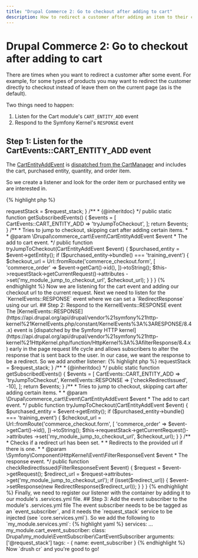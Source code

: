 ```yaml
---
title: "Drupal Commerce 2: Go to checkout after adding to cart"
description: How to redirect a customer after adding an item to their cart.
---
```


# Drupal Commerce 2: Go to checkout after adding to cart

There are times when you want to redirect a customer after some event.  For example, for some types of products you may want to redirect the customer directly to checkout instead of leave them on the current page (as is the default).

Two things need to happen:

1. Listen for the Cart module's `CART_ENTITY_ADD` event
2. Respond to the Symfony Kernel's `RESPONSE` event

## Step 1: Listen for the CartEvents::CART_ENTITY_ADD event

The [CartEntityAddEvent](https://github.com/drupalcommerce/commerce/blob/8.x-2.x/modules/cart/src/Event/CartEntityAddEvent.php) is [dispatched from the CartManager](https://github.com/drupalcommerce/commerce/blob/8.x-2.x/modules/cart/src/CartManager.php#L121) and includes the cart, purchased entity, quantity, and order item.

So we create a listener and look for the order item or purchased entity we are interested in.

{% highlight php %}
<?php

namespace Drupal\my_module\EventSubscriber;

use Drupal\commerce_cart\Event\CartEntityAddEvent;
use Drupal\commerce_cart\Event\CartEvents;
use Drupal\Core\Url;
use Symfony\Component\EventDispatcher\EventSubscriberInterface;
use Symfony\Component\HttpFoundation\RedirectResponse;
use Symfony\Component\HttpFoundation\RequestStack;
use Symfony\Component\HttpKernel\KernelEvents;
use Symfony\Component\HttpKernel\Event\FilterResponseEvent;

class CartEventSubscriber implements EventSubscriberInterface {

  /**
   * The request stack.
   *
   * @var \Symfony\Component\HttpFoundation\RequestStack
   */
  protected $requestStack;


  /**
   * CartEventSubscriber constructor.
   *
   * @param \Symfony\Component\HttpFoundation\RequestStack $request_stack
   *   The request stack.
   */
  public function __construct(RequestStack $request_stack) {
    $this->requestStack = $request_stack;
  }

  /**
   * {@inheritdoc}
   */
  public static function getSubscribedEvents() {
    $events = [
      CartEvents::CART_ENTITY_ADD => 'tryJumpToCheckout',
    ];
    return $events;
  }

  /**
   * Tries to jump to checkout, skipping cart after adding certain items.
   *
   * @param \Drupal\commerce_cart\Event\CartEntityAddEvent $event
   *   The add to cart event.
   */
  public function tryJumpToCheckout(CartEntityAddEvent $event) {
    $purchased_entity = $event->getEntity();
    if ($purchased_entity->bundle() === 'training_event') {
      $checkout_url = Url::fromRoute('commerce_checkout.form', [
        'commerce_order' => $event->getCart()->id(),
      ])->toString();
      $this->requestStack->getCurrentRequest()->attributes
        ->set('my_module_jump_to_checkout_url', $checkout_url);
    }
  }

}

{% endhighlight %}

Now we are listening for the cart event and adding our checkout url to the current request.  Next we need to listen for the `KernelEvents::RESPONSE` event where we can set a `RedirectResponse` using our url.

## Step 2: Respond to the KernelEvents::RESPONSE event

The [KernelEvents::RESPONSE](https://api.drupal.org/api/drupal/vendor%21symfony%21http-kernel%21KernelEvents.php/constant/KernelEvents%3A%3ARESPONSE/8.4.x) event is [dispatched by the Symfony HTTP kernel](https://api.drupal.org/api/drupal/vendor%21symfony%21http-kernel%21HttpKernel.php/function/HttpKernel%3A%3AfilterResponse/8.4.x) early in the page request life cycle and allows subscribers to alter the response that is sent back to the user.  In our case, we want the response to be a redirect.

So we add another listener:

{% highlight php %}
<?php

namespace Drupal\my_module\EventSubscriber;

use Drupal\commerce_cart\Event\CartEntityAddEvent;
use Drupal\commerce_cart\Event\CartEvents;
use Drupal\Core\Url;
use Symfony\Component\EventDispatcher\EventSubscriberInterface;
use Symfony\Component\HttpFoundation\RedirectResponse;
use Symfony\Component\HttpFoundation\RequestStack;
use Symfony\Component\HttpKernel\KernelEvents;
use Symfony\Component\HttpKernel\Event\FilterResponseEvent;

class CartEventSubscriber implements EventSubscriberInterface {

  /**
   * The request stack.
   *
   * @var \Symfony\Component\HttpFoundation\RequestStack
   */
  protected $requestStack;


  /**
   * CartEventSubscriber constructor.
   *
   * @param \Symfony\Component\HttpFoundation\RequestStack $request_stack
   *   The request stack.
   */
  public function __construct(RequestStack $request_stack) {
    $this->requestStack = $request_stack;
  }

  /**
   * {@inheritdoc}
   */
  public static function getSubscribedEvents() {
    $events = [
      CartEvents::CART_ENTITY_ADD => 'tryJumpToCheckout',
      KernelEvents::RESPONSE => ['checkRedirectIssued', -10],
    ];
    return $events;
  }

  /**
   * Tries to jump to checkout, skipping cart after adding certain items.
   *
   * @param \Drupal\commerce_cart\Event\CartEntityAddEvent $event
   *   The add to cart event.
   */
  public function tryJumpToCheckout(CartEntityAddEvent $event) {
    $purchased_entity = $event->getEntity();
    if ($purchased_entity->bundle() === 'training_event') {
      $checkout_url = Url::fromRoute('commerce_checkout.form', [
        'commerce_order' => $event->getCart()->id(),
      ])->toString();
      $this->requestStack->getCurrentRequest()->attributes
        ->set('my_module_jump_to_checkout_url', $checkout_url);
    }
  }

  /**
   * Checks if a redirect url has been set.
   *
   * Redirects to the provided url if there is one.
   *
   * @param \Symfony\Component\HttpKernel\Event\FilterResponseEvent $event
   *   The response event.
   */
  public function checkRedirectIssued(FilterResponseEvent $event) {
    $request = $event->getRequest();
    $redirect_url = $request->attributes->get('my_module_jump_to_checkout_url');
    if (isset($redirect_url)) {
      $event->setResponse(new RedirectResponse($redirect_url));
    }
  }

}

{% endhighlight %}

Finally, we need to register our listener with the container by adding it to our module's .services.yml file.

## Step 3: Add the event subscriber to the module's .services.yml file

The event subscriber needs to be be tagged as an `event_subscriber`, and it needs the `request_stack` service to be injected (see `core.services.yml`).  So we add the following to `my_module.services.yml`:

{% highlight yaml %}
services:
  ...
  
  my_module.cart_event_subscriber:
    class: Drupal\my_module\EventSubscriber\CartEventSubscriber
    arguments: ['@request_stack']
    tags:
      - { name: event_subscriber }

{% endhighlight %}

Now `drush cr` and you're good to go!
